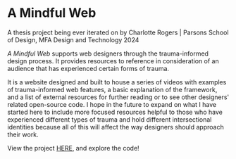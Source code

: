 # A Mindful Web

A thesis project being ever iterated on by Charlotte Rogers | Parsons School of Design, MFA Design and Technology 2024

*A Mindful Web* supports web designers through the trauma-informed design process. It provides resources to reference in consideration of an audience that has experienced certain forms of trauma. 

It is a website designed and built to house a series of videos with examples of trauma-informed web features, a basic explanation of the framework, and a list of external resources for further reading or to see other designers' related open-source code. I hope in the future to expand on what I have started here to include more focused resources helpful to those who have experienced different types of trauma and hold different intersectional identities because all of this will affect the way designers should approach their work.

View the project [HERE](https://charogerz.github.io/AMindfulWeb/), and explore the code!
